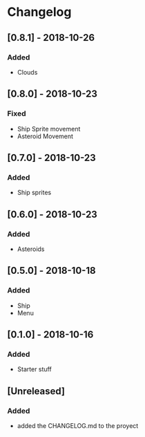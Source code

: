 # Changelog

## [0.8.1] - 2018-10-26
### Added
- Clouds

## [0.8.0] - 2018-10-23
### Fixed
- Ship Sprite movement
- Asteroid Movement

## [0.7.0] - 2018-10-23
### Added
- Ship sprites

## [0.6.0] - 2018-10-23
### Added
- Asteroids

## [0.5.0] - 2018-10-18
### Added
- Ship
- Menu

## [0.1.0] - 2018-10-16
### Added
- Starter stuff

## [Unreleased]
### Added
- added the CHANGELOG.md to the proyect